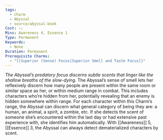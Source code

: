 ```yaml
---
tags:
  - charm
  - Abyssal
  - source/abyssal-book
Cost: —;
Mins: Awareness 4, Essence 1
Type: Permanent
Keywords:
  - None
Duration: Permanent
Prerequisite Charms:
  - "[[Superior (Sense) Focus|Superior Smell and Taste Focus]]"
---
```

*The Abyssal’s predatory focus discerns subtle scents that linger like the shallow breaths of the slow-dying.*
The Abyssal’s sense of smell lets her reflexively discern how many people are present within the same room or similar space as her, or within medium range in combat. This includes characters who’re hidden from her, potentially revealing that an enemy is hidden somewhere within range.
For each character within this Charm’s range, the Abyssal can discern what general category of being they are: a human, an animal, a spirit, a zombie, etc. If she detects the scent of someone she’s encountered within the last day or had extensive past experience with, she identifies him automatically.
With [[Awareness]] 5, [[Essence]] 3, the Abyssal can always detect dematerialized characters by scent.